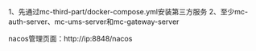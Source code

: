 1、先通过mc-third-part/docker-compose.yml安装第三方服务
2、至少mc-auth-server、mc-ums-server和mc-gateway-server

nacos管理页面：http://ip:8848/nacos


